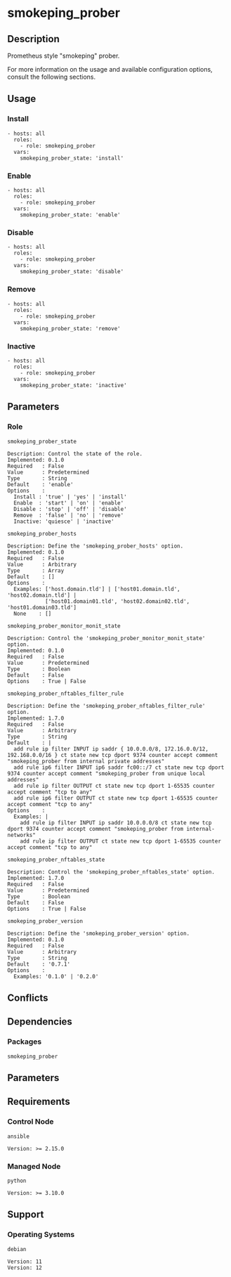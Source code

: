 # smokeping_prober

## Description

Prometheus style "smokeping" prober.

For more information on the usage and available configuration options,
consult the following sections.

## Usage

### Install

```
- hosts: all
  roles:
    - role: smokeping_prober
  vars:
    smokeping_prober_state: 'install'
```

### Enable

```
- hosts: all
  roles:
    - role: smokeping_prober
  vars:
    smokeping_prober_state: 'enable'
```

### Disable

```
- hosts: all
  roles:
    - role: smokeping_prober
  vars:
    smokeping_prober_state: 'disable'
```

### Remove

```
- hosts: all
  roles:
    - role: smokeping_prober
  vars:
    smokeping_prober_state: 'remove'
```

### Inactive

```
- hosts: all
  roles:
    - role: smokeping_prober
  vars:
    smokeping_prober_state: 'inactive'
```

## Parameters

### Role

`smokeping_prober_state`

    Description: Control the state of the role.
    Implemented: 0.1.0
    Required   : False
    Value      : Predetermined
    Type       : String
    Default    : 'enable'
    Options    :
      Install : 'true' | 'yes' | 'install'
      Enable  : 'start' | 'on' | 'enable'
      Disable : 'stop' | 'off' | 'disable'
      Remove  : 'false' | 'no' | 'remove'
      Inactive: 'quiesce' | 'inactive'

`smokeping_prober_hosts`

    Description: Define the 'smokeping_prober_hosts' option.
    Implemented: 0.1.0
    Required   : False
    Value      : Arbitrary
    Type       : Array
    Default    : []
    Options    :
      Examples: ['host.domain.tld'] | ['host01.domain.tld', 'host02.domain.tld'] |
                ['host01.domain01.tld', 'host02.domain02.tld', 'host01.domain03.tld']
      None    : []

`smokeping_prober_monitor_monit_state`

    Description: Control the 'smokeping_prober_monitor_monit_state' option.
    Implemented: 0.1.0
    Required   : False
    Value      : Predetermined
    Type       : Boolean
    Default    : False
    Options    : True | False

`smokeping_prober_nftables_filter_rule`

    Description: Define the 'smokeping_prober_nftables_filter_rule' option.
    Implemented: 1.7.0
    Required   : False
    Value      : Arbitrary
    Type       : String
    Default    : |
      add rule ip filter INPUT ip saddr { 10.0.0.0/8, 172.16.0.0/12, 192.168.0.0/16 } ct state new tcp dport 9374 counter accept comment "smokeping_prober from internal private addresses"
      add rule ip6 filter INPUT ip6 saddr fc00::/7 ct state new tcp dport 9374 counter accept comment "smokeping_prober from unique local addresses"
      add rule ip filter OUTPUT ct state new tcp dport 1-65535 counter accept comment "tcp to any"
      add rule ip6 filter OUTPUT ct state new tcp dport 1-65535 counter accept comment "tcp to any"
    Options    :
      Examples: |
        add rule ip filter INPUT ip saddr 10.0.0.0/8 ct state new tcp dport 9374 counter accept comment "smokeping_prober from internal-networks"
        add rule ip filter OUTPUT ct state new tcp dport 1-65535 counter accept comment "tcp to any"

`smokeping_prober_nftables_state`

    Description: Control the 'smokeping_prober_nftables_state' option.
    Implemented: 1.7.0
    Required   : False
    Value      : Predetermined
    Type       : Boolean
    Default    : False
    Options    : True | False

`smokeping_prober_version`

    Description: Define the 'smokeping_prober_version' option.
    Implemented: 0.1.0
    Required   : False
    Value      : Arbitrary
    Type       : String
    Default    : '0.7.1'
    Options    :
      Examples: '0.1.0' | '0.2.0'

## Conflicts

## Dependencies

### Packages

`smokeping_prober`

## Parameters

## Requirements

### Control Node

`ansible`

    Version: >= 2.15.0

### Managed Node

`python`

    Version: >= 3.10.0

## Support

### Operating Systems

`debian`

    Version: 11
    Version: 12
